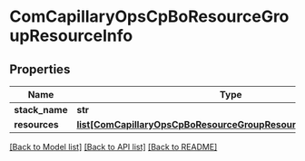 # ComCapillaryOpsCpBoResourceGroupResourceInfo

## Properties
Name | Type | Description | Notes
------------ | ------------- | ------------- | -------------
**stack_name** | **str** |  | 
**resources** | [**list[ComCapillaryOpsCpBoResourceGroupResourceInfoResourceList]**](ComCapillaryOpsCpBoResourceGroupResourceInfoResourceList.md) |  | [optional] 

[[Back to Model list]](../README.md#documentation-for-models) [[Back to API list]](../README.md#documentation-for-api-endpoints) [[Back to README]](../README.md)

